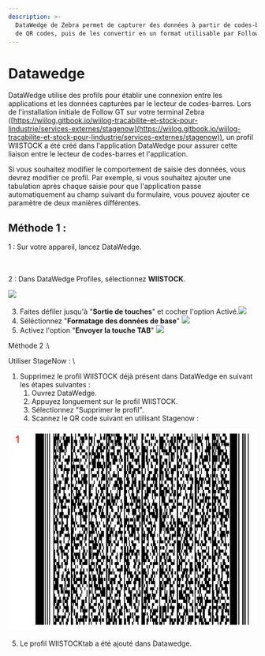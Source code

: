 ```yaml
---
description: >-
  DataWedge de Zebra permet de capturer des données à partir de codes-barres et
  de QR codes, puis de les convertir en un format utilisable par Follow-GT.
---
```


# Datawedge

DataWedge utilise des profils pour établir une connexion entre les applications et les données capturées par le lecteur de codes-barres. Lors de l'installation initiale de Follow GT sur votre terminal Zebra ([https://wiilog.gitbook.io/wiilog-tracabilite-et-stock-pour-lindustrie/services-externes/stagenow](https://wiilog.gitbook.io/wiilog-tracabilite-et-stock-pour-lindustrie/services-externes/stagenow)),  un profil WIISTOCK a été créé dans l'application DataWedge pour assurer cette liaison entre le lecteur de codes-barres et l'application.

Si vous souhaitez modifier le comportement de saisie des données, vous devrez modifier ce profil. Par exemple, si vous souhaitez ajouter une tabulation après chaque saisie pour que l'application passe automatiquement au champ suivant du formulaire, vous pouvez ajouter ce paramètre de deux manières différentes.

## Méthode 1 :

1 : Sur votre appareil, lancez  DataWedge.\
&#x20;\
&#x20;         <img src="../.gitbook/assets/Capture d&#x27;écran 2024-06-04 141654.png" alt="" data-size="original">

2 : Dans DataWedge Profiles, sélectionnez **WIISTOCK**.

&#x20;        ![](<../.gitbook/assets/Capture d'écran 2024-06-04 142025 (1).png>)

3. Faites défiler jusqu'à "**Sortie de touches**" et cocher l'option Activé.![](<../.gitbook/assets/Capture d'écran 2024-06-04 142756.png>)
4. Séléctionnez "**Formatage des données de base**"                            ![](<../.gitbook/assets/Capture d'écran 2024-06-04 143124 (4).png>)
5. Activez l'option "**Envoyer la touche TAB**"                                                                                                               ![](<../.gitbook/assets/Capture d'écran 2024-06-04 143741 (1).png>)          &#x20;





Méthode 2 :\



Utiliser StageNow : \


1. Supprimez le profil WIISTOCK déjà présent dans DataWedge en suivant les étapes suivantes :
   1. Ouvrez DataWedge.
   2. Appuyez longuement sur le profil WIISTOCK.
   3. Sélectionnez "Supprimer le profil".
   4. Scannez le QR code suivant en utilisant Stagenow : &#x20;

&#x20;                          ![](<../.gitbook/assets/image (148) (1).png>)

5. Le profil WIISTOCKtab a été ajouté dans Datawedge.
